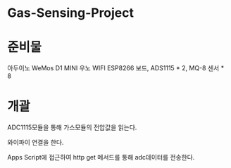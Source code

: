# Gas-Sensing-Project

# 준비물

아두이노 WeMos D1 MINI 우노 WIFI ESP8266 보드, ADS1115 * 2, MQ-8 센서 * 8

# 개괄

ADC1115모듈을 통해 가스모듈의 전압값을 읽는다.

와이파이 연결을 한다.

Apps Script에 접근하여 http get 메서드를 통해 adc데이터를 전송한다.